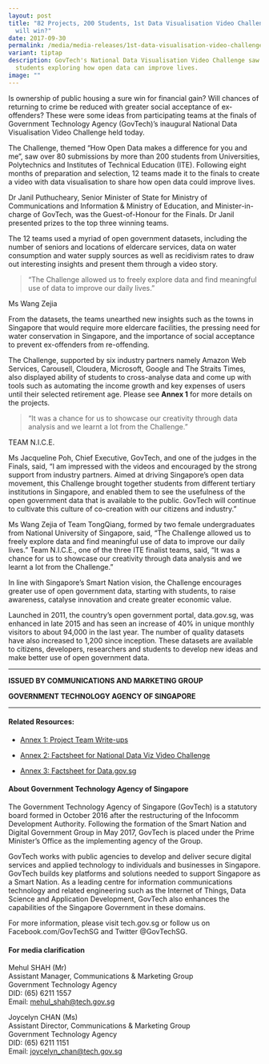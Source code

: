 ```yaml
---
layout: post
title: "82 Projects, 200 Students, 1st Data Visualisation Video Challenge: Who
  will win?"
date: 2017-09-30
permalink: /media/media-releases/1st-data-visualisation-video-challenge/
variant: tiptap
description: GovTech's National Data Visualisation Video Challenge saw over 200
  students exploring how open data can improve lives.
image: ""
---
```

<p>Is ownership of public housing a sure win for financial gain? Will chances
of returning to crime be reduced with greater social acceptance of ex-offenders?
These were some ideas from participating teams at the finals of Government
Technology Agency (GovTech)’s inaugural National Data Visualisation Video
Challenge held today.</p>
<p>The Challenge, themed “How Open Data makes a difference for you and me”,
saw over 80 submissions by more than 200 students from Universities, Polytechnics
and Institutes of Technical Education (ITE). Following eight months of
preparation and selection, 12 teams made it to the finals to create a video
with data visualisation to share how open data could improve lives.</p>
<p>Dr Janil Puthucheary, Senior Minister of State for Ministry of Communications
and Information &amp; Ministry of Education, and Minister-in-charge of
GovTech, was the Guest-of-Honour for the Finals. Dr Janil presented prizes
to the top three winning teams.</p>
<p>The 12 teams used a myriad of open government datasets, including the
number of seniors and locations of eldercare services, data on water consumption
and water supply sources as well as recidivism rates to draw out interesting
insights and present them through a video story.</p>
<blockquote>
<p>“The Challenge allowed us to freely explore data and find meaningful use
of data to improve our daily lives.”</p>
</blockquote>
<p>Ms Wang Zejia</p>
<p>From the datasets, the teams unearthed new insights such as the towns
in Singapore that would require more eldercare facilities, the pressing
need for water conservation in Singapore, and the importance of social
acceptance to prevent ex-offenders from re-offending.</p>
<p>The Challenge, supported by six industry partners namely Amazon Web Services,
Carousell, Cloudera, Microsoft, Google and The Straits Times, also displayed
ability of students to cross-analyse data and come up with tools such as
automating the income growth and key expenses of users until their selected
retirement age. Please see <strong>Annex 1</strong> for more details on the
projects.</p>
<blockquote>
<p>“It was a chance for us to showcase our creativity through data analysis
and we learnt a lot from the Challenge.”</p>
</blockquote>
<p>TEAM N.I.C.E.</p>
<p>Ms Jacqueline Poh, Chief Executive, GovTech, and one of the judges in
the Finals, said, “I am impressed with the videos and encouraged by the
strong support from industry partners. Aimed at driving Singapore’s open
data movement, this Challenge brought together students from different
tertiary institutions in Singapore, and enabled them to see the usefulness
of the open government data that is available to the public. GovTech will
continue to cultivate this culture of co-creation with our citizens and
industry.”</p>
<p>Ms Wang Zejia of Team TongQiang, formed by two female undergraduates from
National University of Singapore, said, “The Challenge allowed us to freely
explore data and find meaningful use of data to improve our daily lives.”
Team N.I.C.E., one of the three ITE finalist teams, said, “It was a chance
for us to showcase our creativity through data analysis and we learnt a
lot from the Challenge.”</p>
<p>In line with Singapore’s Smart Nation vision, the Challenge encourages
greater use of open government data, starting with students, to raise awareness,
catalyse innovation and create greater economic value.</p>
<p>Launched in 2011, the country’s open government portal, data.gov.sg, was
enhanced in late 2015 and has seen an increase of 40% in unique monthly
visitors to about 94,000 in the last year. The number of quality datasets
have also increased to 1,200 since inception. These datasets are available
to citizens, developers, researchers and students to develop new ideas
and make better use of open government data.</p>
<hr>
<p><strong>ISSUED BY COMMUNICATIONS AND MARKETING GROUP</strong>
</p>
<p><strong>GOVERNMENT TECHNOLOGY AGENCY OF SINGAPORE</strong>
</p>
<hr>
<h4>Related Resources:</h4>
<ul data-tight="true" class="tight">
<li>
<p><a href="/files/media/media-releases/Annex_1__Project_Team_Write_ups.pdf" rel="noopener noreferrer nofollow" target="_blank">Annex 1: Project Team Write-ups</a>
</p>
</li>
<li>
<p><a href="/files/media/media-releases/Annex_2__Factsheet_for_National_Data_Viz_Video_Challenge.pdf" rel="noopener noreferrer nofollow" target="_blank">Annex 2: Factsheet for National Data Viz Video Challenge</a>
</p>
</li>
<li>
<p><a href="/files/media/media-releases/Annex_3__Factsheet_for_Data_gov_sg.pdf" rel="noopener noreferrer nofollow" target="_blank">Annex 3: Factsheet for Data.gov.sg</a>
</p>
</li>
</ul>
<h4>About Government Technology Agency of Singapore</h4>
<p>The Government Technology Agency of Singapore (GovTech) is a statutory
board formed in October 2016 after the restructuring of the Infocomm Development
Authority. Following the formation of the Smart Nation and Digital Government
Group in May 2017, GovTech is placed under the Prime Minister’s Office
as the implementing agency of the Group.</p>
<p>GovTech works with public agencies to develop and deliver secure digital
services and applied technology to individuals and businesses in Singapore.
GovTech builds key platforms and solutions needed to support Singapore
as a Smart Nation. As a leading centre for information communications technology
and related engineering such as the Internet of Things, Data Science and
Application Development, GovTech also enhances the capabilities of the
Singapore Government in these domains.</p>
<p>For more information, please visit tech.gov.sg or follow us on Facebook.com/GovTechSG
and Twitter @GovTechSG.</p>
<h4>For media clarification</h4>
<p>Mehul SHAH (Mr)
<br>Assistant Manager, Communications &amp; Marketing Group
<br>Government Technology Agency
<br>DID: (65) 6211 1557
<br>Email: <a href="mailto:mehul_shah@tech.gov.sg" rel="noopener noreferrer nofollow" target="_blank">mehul_shah@tech.gov.sg</a>
</p>
<p>Joycelyn CHAN (Ms)
<br>Assistant Director, Communications &amp; Marketing Group
<br>Government Technology Agency
<br>DID: (65) 6211 1151
<br>Email: <a href="mailto:joycelyn_chan@tech.gov.sg" rel="noopener noreferrer nofollow" target="_blank">joycelyn_chan@tech.gov.sg</a>
</p>
<p></p>